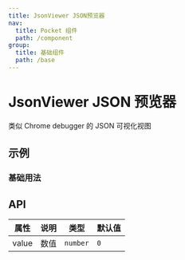 ```yaml
---
title: JsonViewer JSON预览器
nav:
  title: Pocket 组件
  path: /component
group:
  title: 基础组件
  path: /base
---
```


# JsonViewer JSON 预览器

类似 Chrome debugger 的 JSON 可视化视图

## 示例

### 基础用法

<code src="./demo/Demo1.tsx" ></code>

## API

| 属性  | 说明 | 类型     | 默认值 |
| ----- | ---- | -------- | ------ |
| value | 数值 | `number` | `0`    |
